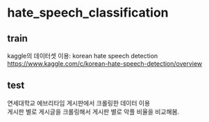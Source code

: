 # hate_speech_classification  

## train  
kaggle의 데이터셋 이용: korean hate speech detection  
https://www.kaggle.com/c/korean-hate-speech-detection/overview  

## test  
연세대학교 에브리타임 게시판에서 크롤링한 데이터 이용  
게시판 별로 게시글을 크롤링해서 게시판 별로 악플 비율을 비교해봄.  
